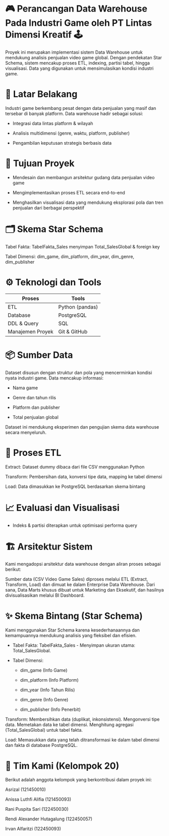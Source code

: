 # 🎮  Perancangan Data Warehouse Pada Industri Game oleh PT Lintas Dimensi Kreatif 🕹️






Proyek ini merupakan implementasi sistem Data Warehouse untuk mendukung analisis penjualan video game global. Dengan pendekatan Star Schema, sistem mencakup proses ETL, indexing, partisi tabel, hingga visualisasi. Data yang digunakan untuk mensimulasikan kondisi industri game.

# 🧠 Latar Belakang
Industri game berkembang pesat dengan data penjualan yang masif dan tersebar di banyak platform. Data warehouse hadir sebagai solusi:

* Integrasi data lintas platform & wilayah

* Analisis multidimensi (genre, waktu, platform, publisher)

* Pengambilan keputusan strategis berbasis data

# 🎯 Tujuan Proyek
* Mendesain dan membangun arsitektur gudang data penjualan video game

* Mengimplementasikan proses ETL secara end-to-end

* Menghasilkan visualisasi data yang mendukung eksplorasi pola dan tren penjualan dari berbagai perspektif


# 🗂️ Skema Star Schema

Tabel Fakta: TabelFakta_Sales menyimpan Total_SalesGlobal & foreign key

Tabel Dimensi: dim_game, dim_platform, dim_year, dim_genre, dim_publisher


# ⚙️ Teknologi dan Tools
| Proses           | Tools              |
| ---------------- | ------------------ |
| ETL              | Python (pandas)    |
| Database         | PostgreSQL         |
| DDL & Query      | SQL                |
| Manajemen Proyek | Git & GitHub       |

# 📦 Sumber Data
Dataset disusun dengan struktur dan pola yang mencerminkan kondisi nyata industri game. Data mencakup informasi:

* Nama game

* Genre dan tahun rilis

* Platform dan publisher

* Total penjualan global

Dataset ini mendukung eksperimen dan pengujian skema data warehouse secara menyeluruh.

# 🔄 Proses ETL
Extract: Dataset dummy dibaca dari file CSV menggunakan Python

Transform: Pembersihan data, konversi tipe data, mapping ke tabel dimensi

Load: Data dimasukkan ke PostgreSQL berdasarkan skema bintang


# 📈 Evaluasi dan Visualisasi
* Indeks & partisi diterapkan untuk optimisasi performa query



# 🏗️ Arsitektur Sistem
Kami mengadopsi arsitektur data warehouse dengan aliran proses sebagai berikut:

Sumber data (CSV Video Game Sales)  diproses melalui ETL (Extract, Transform, Load)  dan dimuat ke dalam Enterprise Data Warehouse. Dari sana, Data Marts khusus dibuat untuk Marketing dan Eksekutif, dan hasilnya divisualisasikan melalui BI Dashboard.


# ✨ Skema Bintang (Star Schema)
Kami menggunakan Star Schema karena kesederhanaannya dan kemampuannya mendukung analisis yang fleksibel dan efisien.

* Tabel Fakta: TabelFakta_Sales  - Menyimpan ukuran utama: Total_SalesGlobal.




* Tabel Dimensi:
  * dim_game (Info Game) 

  * dim_platform (Info Platform) 

  * dim_year (Info Tahun Rilis) 

  * dim_genre (Info Genre) 

  * dim_publisher (Info Penerbit) 


Transform: 
Membersihkan data (duplikat, inkonsistensi).
Mengonversi tipe data.
Memetakan data ke tabel dimensi.
Menghitung agregasi (Total_SalesGlobal) untuk tabel fakta.

Load: Memasukkan data yang telah ditransformasi ke dalam tabel dimensi dan fakta di database PostgreSQL.


# 👥 Tim Kami (Kelompok 20)
Berikut adalah anggota kelompok yang berkontribusi dalam proyek ini:

Asrizal (121450010) 


Anissa Luthfi Alifia (121450093) 


Rani Puspita Sari (122450030) 


Rendi Alexander Hutagalung (122450057) 


Irvan Alfaritzi (122450093) 
